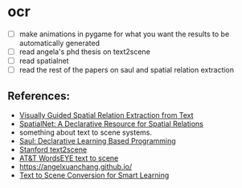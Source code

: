 # ocr
- [ ] make animations in pygame for what you want the results to be automatically generated
- [ ] read angela's phd thesis on text2scene
- [ ] read spatialnet
- [ ] read the rest of the papers on saul and spatial relation extraction

## References:
- [Visually Guided Spatial Relation Extraction from Text](https://www.aclweb.org/anthology/N18-2124.pdf)
- [SpatialNet: A Declarative Resource for Spatial Relations](https://www.aclweb.org/anthology/W19-1607.pdf)
- something about text to scene systems.
- [Saul: Declarative Learning Based Programming](https://github.com/HLR/HetSaul)
- [Stanford text2scene](https://nlp.stanford.edu/projects/text2scene.shtml)
- [AT&T WordsEYE text to scene](http://www2.denizyuret.com/bib/coyne/coyne2001wordseye/WordsEye.pdf)
- https://angelxuanchang.github.io/
- [Text to Scene Conversion for Smart Learning ](https://sci-hub.tw/10.1109/ICAECCT.2016.7942559#)
